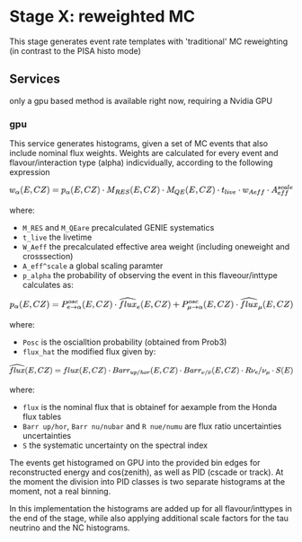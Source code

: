 # Stage X: reweighted MC

This stage generates event rate templates with 'traditional' MC reweighting (in contrast to the PISA histo mode)

## Services

only a gpu based method is available right now, requiring a Nvidia GPU

### gpu

This service generates histograms, given a set of MC events that also include nominal flux weights.
Weights are calculated for every event and flavour/interaction type (alpha) indicvidually, according to the following expression

![weights](images/weight.png)
<!---
w_\alpha(E,CZ) = p_\alpha(E,CZ) \cdot M_{RES}(E,CZ) \cdot M_{QE}(E,CZ) \cdot t_{live} \cdot w_{Aeff} \cdot A_{eff}^{scale}
--->


where:
  * `M_RES` and `M_QEare` precalculated GENIE systematics
  * `t_live` the livetime
  * `W_Aeff` the precalculated effective area weight (including oneweight and crosssection)
  * `A_eff^scale` a global scaling paramter
  * `p_alpha` the probability of observing the event in this flaveour/inttype calculates as:

![prob](images/prob.png)
<!---
p_\alpha(E,CZ) = P^{osc}_{e\rightarrow\alpha}(E,CZ) \cdot \widehat{flux}_e(E,CZ) + P^{osc}_{\mu\rightarrow\alpha}(E,CZ) \cdot \widehat{flux}_\mu(E,CZ)
--->

where:
  * `Posc` is the oscialltion probability (obtained from Prob3)
  * `flux_hat` the modified flux given by:

![flux](images/flux.png)
<!---
\widehat{flux}(E,CZ) = flux(E,CZ) \cdot Barr_{up/hor}(E,CZ) \cdot Barr_{\nu/\bar{\nu}}(E,CZ) \cdot R{\nu_e/\nu_\mu} \cdot S(E)
--->

where:
  * `flux` is the nominal flux that is obtainef for aexample from the Honda flux tables
  * `Barr up/hor`, `Barr nu/nubar` and `R nue/numu` are flux ratio uncertainties uncertainties
  * `S` the systematic uncertainty on the spectral index

The events get histogramed on GPU into the provided bin edges for reconstructed energy and cos(zenith), as well as PID (cscade or track). At the moment the division into PID classes is two separate histograms at the moment, not a real binning.

In this implementation the histograms are added up for all flavour/inttypes in the end of the stage, while also applying additional scale factors for the tau neutrino and the NC histograms.
